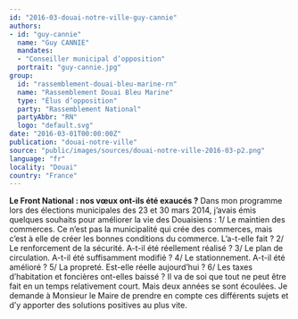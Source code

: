 ```yaml
---
id: "2016-03-douai-notre-ville-guy-cannie"
authors:
- id: "guy-cannie"
  name: "Guy CANNIE"
  mandates: 
  - "Conseiller municipal d’opposition"
  portrait: "guy-cannie.jpg"
group:
  id: "rassemblement-douai-bleu-marine-rn"
  name: "Rassemblement Douai Bleu Marine"
  type: "Élus d’opposition"
  party: "Rassemblement National"
  partyAbbr: "RN"
  logo: "default.svg"
date: "2016-03-01T00:00:00Z"
publication: "douai-notre-ville"
source: "public/images/sources/douai-notre-ville-2016-03-p2.png"
language: "fr"
locality: "Douai"
country: "France"
---
```


**Le Front National : nos vœux ont-ils été exaucés ?**
Dans mon programme lors des élections municipales des 23 et 30 mars 2014, j’avais émis quelques souhaits pour améliorer la vie des Douaisiens :
1/ Le maintien des commerces. Ce n’est pas la municipalité qui crée des commerces, mais c’est à elle de créer les bonnes conditions du commerce. L’a-t-elle fait ?
2/ Le renforcement de la sécurité. A-t-il été réellement réalisé ?
3/ Le plan de circulation. A-t-il été suffisamment modifié ?
4/ Le stationnement. A-t-il été amélioré ?
5/ La propreté. Est-elle réelle aujourd’hui ?
6/ Les taxes d’habitation et foncières ont-elles baissé ?
Il va de soi que tout ne peut être fait en un temps relativement court. Mais deux années se sont écoulées. Je demande à Monsieur le Maire de prendre en compte ces différents sujets et d’y apporter des solutions positives au plus vite.
